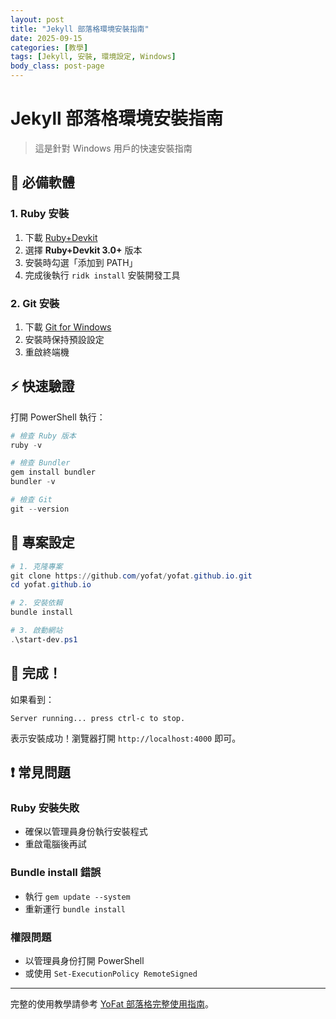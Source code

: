 ```yaml
---
layout: post
title: "Jekyll 部落格環境安裝指南"
date: 2025-09-15
categories: [教學]
tags: [Jekyll, 安裝, 環境設定, Windows]
body_class: post-page
---
```


# Jekyll 部落格環境安裝指南

> 這是針對 Windows 用戶的快速安裝指南

## 🎯 必備軟體

### 1. Ruby 安裝
1. 下載 [Ruby+Devkit](https://rubyinstaller.org/downloads/)
2. 選擇 **Ruby+Devkit 3.0+** 版本
3. 安裝時勾選「添加到 PATH」
4. 完成後執行 `ridk install` 安裝開發工具

### 2. Git 安裝
1. 下載 [Git for Windows](https://git-scm.com/download/win)
2. 安裝時保持預設設定
3. 重啟終端機

## ⚡ 快速驗證

打開 PowerShell 執行：

```powershell
# 檢查 Ruby 版本
ruby -v

# 檢查 Bundler
gem install bundler
bundler -v

# 檢查 Git
git --version
```

## 🚀 專案設定

```powershell
# 1. 克隆專案
git clone https://github.com/yofat/yofat.github.io.git
cd yofat.github.io

# 2. 安裝依賴
bundle install

# 3. 啟動網站
.\start-dev.ps1
```

## 🎉 完成！

如果看到：
```
Server running... press ctrl-c to stop.
```

表示安裝成功！瀏覽器打開 `http://localhost:4000` 即可。

## ❗ 常見問題

### Ruby 安裝失敗
- 確保以管理員身份執行安裝程式
- 重啟電腦後再試

### Bundle install 錯誤
- 執行 `gem update --system`
- 重新運行 `bundle install`

### 權限問題
- 以管理員身份打開 PowerShell
- 或使用 `Set-ExecutionPolicy RemoteSigned`

---

完整的使用教學請參考 [YoFat 部落格完整使用指南](../YoFat部落格完整使用指南/)。